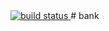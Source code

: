 <a href="https://github.com/caard0s0/atomic-bank/actions/workflows/ci.yml">
    <img src="https://github.com/caard0s0/atomic-bank/actions/workflows/ci.yml/badge.svg?branch=main" alt="build status">
</a>
# bank
